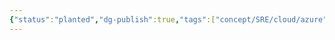 ```yaml
---
{"status":"planted","dg-publish":true,"tags":["concept/SRE/cloud/azure"],"ms-learn-url":"https://learn.microsoft.com/en-us/azure/advisor/advisor-overview","definition":"Advisor is a digital cloud assistant that helps you follow best practices to optimize your Azure deployments.","creation_date":"2024-05-02 18:40","permalink":"/concepts/azure-adviser/","dgPassFrontmatter":true}
---
```


